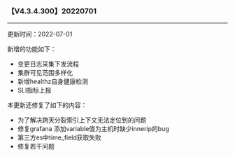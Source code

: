 ### 【V4.3.4.300】20220701
----
更新时间：2022-07-01

新增的功能如下：
* 变更日志采集下发流程
* 集群可见范围多样化
* 新增healthz自身健康检测
* SLI指标上报


本更新还修复了如下的内容：

* 为了解决跨天分裂索引上下文无法定位到的问题
* 修复grafana 添加variable值为主机时缺少innerip的bug
* 第三方es中time_field获取失败
* 修复若干问题